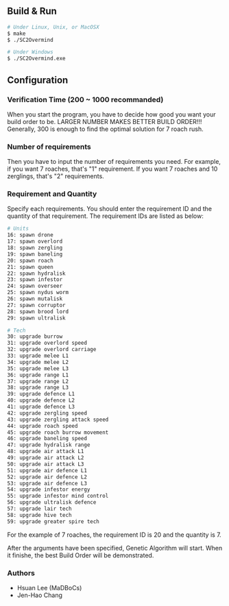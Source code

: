 ## Build & Run
```sh
# Under Linux, Unix, or MacOSX
$ make
$ ./SC2Overmind
```
```sh
# Under Windows
$ ./SC2Overmind.exe
```

## Configuration

### Verification Time (200 ~ 1000 recommanded)
When you start the program, you have to decide how good you want your build order to be.
LARGER NUMBER MAKES BETTER BUILD ORDER!!!
Generally, 300 is enough to find the optimal solution for 7 roach rush.

### Number of requirements 
Then you have to input the number of requirements you need.
For example, if you want 7 roaches, that's "1" requirement.
If you want 7 roaches and 10 zerglings, that's "2" requirements.

### Requirement and Quantity
Specify each requirements. You should enter the requirement ID and the quantity of that requirement. 
The requirement IDs are listed as below:

```sh
# Units   
16: spawn drone  
17: spawn overlord  
18: spawn zergling
19: spawn baneling
20: spawn roach
21: spawn queen
22: spawn hydralisk
23: spawn infestor
24: spawn overseer
25: spawn nydus worm
26: spawn mutalisk
27: spawn corruptor
28: spawn brood lord
29: spawn ultralisk
```
```sh
# Tech
30: upgrade burrow
31: upgrade overlord speed
32: upgrade overlord carriage
33: upgrade melee L1
34: upgrade melee L2
35: upgrade melee L3
36: upgrade range L1
37: upgrade range L2
38: upgrade range L3
39: upgrade defence L1
40: upgrade defence L2
41: upgrade defence L3
42: upgrade zergling speed
43: upgrade zergling attack speed
44: upgrade roach speed
45: upgrade roach burrow movement
46: upgrade baneling speed
47: upgrade hydralisk range
48: upgrade air attack L1
49: upgrade air attack L2
50: upgrade air attack L3
51: upgrade air defence L1
52: upgrade air defence L2
53: upgrade air defence L3
54: upgrade infestor energy
55: upgrade infestor mind control
56: upgrade ultralisk defence
57: upgrade lair tech
58: upgrade hive tech
59: upgrade greater spire tech
```

For the example of 7 roaches, the requirement ID is 20 and the quantity is 7.

After the arguments have been specified, Genetic Algorithm will start.
When it finishe, the best Build Order will be demonstrated.

### Authors  
* Hsuan Lee (MaDBoCs)
* Jen-Hao Chang  
